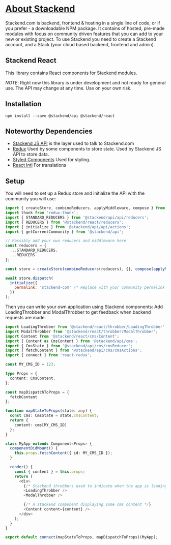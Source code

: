 # [About Stackend](https://stackend.com)

Stackend.com is backend, frontend & hosting in a single line of code, or if you prefer - a downloadable NPM package.
It contains of hosted, pre-made modules with focus on community driven features that you can add to your new or existing project.
To use Stackend you need to create a Stackend account, and a Stack (your cloud based backend, frontend and admin).

## Stackend React

This library contains React components for Stackend modules.

_NOTE_: Right now this library is under development and not ready for general use.
The API may change at any time. Use on your own risk.

## Installation

```shell script
npm install --save @stackend/api @stackend/react
```

## Noteworthy Dependencies

- [Stackend JS API](https://www.npmjs.com/package/@stackend/api) is the layer used to talk to Stackend.com
- [Redux](https://redux.js.org/) Used by some components to store state. Used by Stackend JS API to store data.
- [Styled Components](https://styled-components.com/) Used for styling.
- [React Intl](https://formatjs.io/docs/react-intl/) For translations

## Setup

You will need to set up a Redux store and initialize the API with the community you will use:

```javascript
import { createStore, combineReducers, applyMiddleware, compose } from 'redux';
import thunk from 'redux-thunk';
import { STANDARD_REDUCERS } from '@stackend/api/api/reducers';
import { REDUCERS } from '@stackend/react/reducers';
import { initialize } from '@stackend/api/api/actions';
import { getCurrentCommunity } from '@stackend/api';

// Possibly add your own reducers and middleware here
const reducers = {
  ...STANDARD_REDUCERS,
  ...REDUCERS
};

const store = createStore(combineReducers(reducers), {}, compose(applyMiddleware(thunk)));

await store.dispatch(
  initialize({
    permalink: 'stackend-com' /* Replace with your community permalink */
  })
);
```

Then you can write your own application using Stackend components:
Add LoadingThrobber and ModalThrobber to get feedback when backend requests are made.

```typescript jsx
import LoadingThrobber from '@stackend/react/throbber/LoadingThrobber';
import ModalThrobber from '@stackend/react/throbber/ModalThrobber';
import Content from '@stackend/react/cms/Content';
import { Content as CmsContent } from '@stackend/api/cms';
import { CmsState } from '@stackend/api/cms/cmsReducer';
import { fetchContent } from '@stackend/api/cms/cmsActions';
import { connect } from 'react-redux';

const MY_CMS_ID = 123;

type Props = {
  content: CmsContent;
};

const mapDispatchToProps = {
  fetchContent
};

function mapStateToProps(state: any) {
  const cms: CmsState = state.cmsContent;
  return {
    content: cms[MY_CMS_ID]
  };
}

class MyApp extends Component<Props> {
  componentDidMount() {
    this.props.fetchContent({ id: MY_CMS_ID });
  }

  render() {
    const { content } = this.props;
    return (
      <div>
        {/* Stackend throbbers used to indicate when the app is loading / saving */}
        <LoadingThrobber />
        <ModalThrobber />

        {/* A stackend component displaying some cms content */}
        <Content content={content} />
      </div>
    );
  }
}

export default connect(mapStateToProps, mapDispatchToProps)(MyApp);
```
